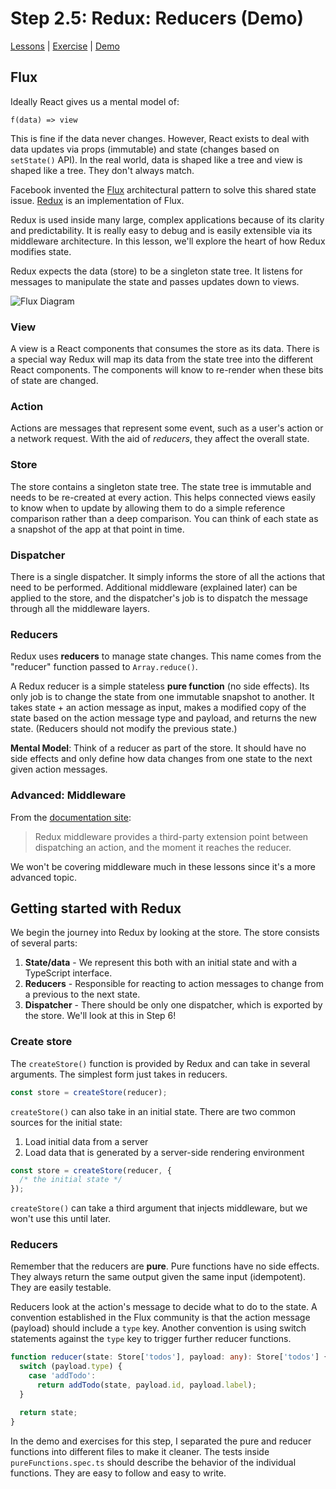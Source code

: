 # Step 2.5: Redux: Reducers (Demo)

[Lessons](../) | [Exercise](./exercise/) | [Demo](./demo/)

## Flux

Ideally React gives us a mental model of:

```
f(data) => view
```

This is fine if the data never changes. However, React exists to deal with data updates via props (immutable) and state (changes based on `setState()` API). In the real world, data is shaped like a tree and view is shaped like a tree. They don't always match.

Facebook invented the [Flux](https://facebook.github.io/flux/) architectural pattern to solve this shared state issue. [Redux](https://redux.js.org/) is an implementation of Flux.

Redux is used inside many large, complex applications because of its clarity and predictability. It is really easy to debug and is easily extensible via its middleware architecture. In this lesson, we'll explore the heart of how Redux modifies state.

Redux expects the data (store) to be a singleton state tree. It listens for messages to manipulate the state and passes updates down to views.

![Flux Diagram](../assets/flux.png)

### View

A view is a React components that consumes the store as its data. There is a special way Redux will map its data from the state tree into the different React components. The components will know to re-render when these bits of state are changed.

### Action

Actions are messages that represent some event, such as a user's action or a network request. With the aid of _reducers_, they affect the overall state.

### Store

The store contains a singleton state tree. The state tree is immutable and needs to be re-created at every action. This helps connected views easily to know when to update by allowing them to do a simple reference comparison rather than a deep comparison. You can think of each state as a snapshot of the app at that point in time.

### Dispatcher

There is a single dispatcher. It simply informs the store of all the actions that need to be performed. Additional middleware (explained later) can be applied to the store, and the dispatcher's job is to dispatch the message through all the middleware layers.

### Reducers

Redux uses **reducers** to manage state changes. This name comes from the "reducer" function passed to `Array.reduce()`.

A Redux reducer is a simple stateless **pure function** (no side effects). Its only job is to change the state from one immutable snapshot to another. It takes state + an action message as input, makes a modified copy of the state based on the action message type and payload, and returns the new state. (Reducers should not modify the previous state.)

**Mental Model**: Think of a reducer as part of the store. It should have no side effects and only define how data changes from one state to the next given action messages.

### Advanced: Middleware

From the [documentation site](https://redux.js.org/advanced/middleware):

> Redux middleware provides a third-party extension point between dispatching an action, and the moment it reaches the reducer.

We won't be covering middleware much in these lessons since it's a more advanced topic.

## Getting started with Redux

We begin the journey into Redux by looking at the store. The store consists of several parts:

1. **State/data** - We represent this both with an initial state and with a TypeScript interface.
2. **Reducers** - Responsible for reacting to action messages to change from a previous to the next state.
3. **Dispatcher** - There should be only one dispatcher, which is exported by the store. We'll look at this in Step 6!

### Create store

The `createStore()` function is provided by Redux and can take in several arguments. The simplest form just takes in reducers.

```ts
const store = createStore(reducer);
```

`createStore()` can also take in an initial state. There are two common sources for the initial state:

1. Load initial data from a server
2. Load data that is generated by a server-side rendering environment

```ts
const store = createStore(reducer, {
  /* the initial state */
});
```

`createStore()` can take a third argument that injects middleware, but we won't use this until later.

### Reducers

Remember that the reducers are **pure**. Pure functions have no side effects. They always return the same output given the same input (idempotent). They are easily testable.

Reducers look at the action's message to decide what to do to the state. A convention established in the Flux community is that the action message (payload) should include a `type` key. Another convention is using switch statements against the `type` key to trigger further reducer functions.

```ts
function reducer(state: Store['todos'], payload: any): Store['todos'] {
  switch (payload.type) {
    case 'addTodo':
      return addTodo(state, payload.id, payload.label);
  }

  return state;
}
```

In the demo and exercises for this step, I separated the pure and reducer functions into different files to make it cleaner. The tests inside `pureFunctions.spec.ts` should describe the behavior of the individual functions. They are easy to follow and easy to write.
